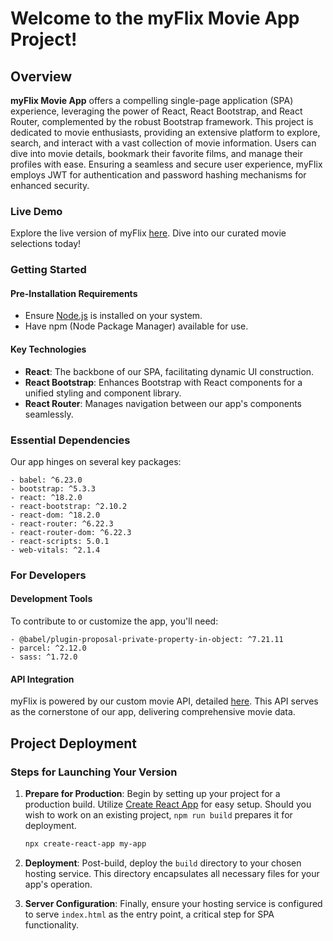 # Welcome to the myFlix Movie App Project!

## Overview

**myFlix Movie App** offers a compelling single-page application (SPA) experience, leveraging the power of React, React Bootstrap, and React Router, complemented by the robust Bootstrap framework. This project is dedicated to movie enthusiasts, providing an extensive platform to explore, search, and interact with a vast collection of movie information. Users can dive into movie details, bookmark their favorite films, and manage their profiles with ease. Ensuring a seamless and secure user experience, myFlix employs JWT for authentication and password hashing mechanisms for enhanced security.

### Live Demo

Explore the live version of myFlix [here](https://myflix-gromov.netlify.app/). Dive into our curated movie selections today!

### Getting Started

#### Pre-Installation Requirements

- Ensure [Node.js](https://nodejs.org/) is installed on your system.
- Have npm (Node Package Manager) available for use.

#### Key Technologies

- **React**: The backbone of our SPA, facilitating dynamic UI construction.
- **React Bootstrap**: Enhances Bootstrap with React components for a unified styling and component library.
- **React Router**: Manages navigation between our app's components seamlessly.

### Essential Dependencies

Our app hinges on several key packages:

```plaintext
- babel: ^6.23.0
- bootstrap: ^5.3.3
- react: ^18.2.0
- react-bootstrap: ^2.10.2
- react-dom: ^18.2.0
- react-router: ^6.22.3
- react-router-dom: ^6.22.3
- react-scripts: 5.0.1
- web-vitals: ^2.1.4
```

### For Developers

#### Development Tools

To contribute to or customize the app, you'll need:

```plaintext
- @babel/plugin-proposal-private-property-in-object: ^7.21.11
- parcel: ^2.12.0
- sass: ^1.72.0
```

#### API Integration

myFlix is powered by our custom movie API, detailed [here](https://github.com/yougrom/myflix). This API serves as the cornerstone of our app, delivering comprehensive movie data.

## Project Deployment

### Steps for Launching Your Version

1. **Prepare for Production**: Begin by setting up your project for a production build. Utilize [Create React App](https://create-react-app.dev/) for easy setup. Should you wish to work on an existing project, `npm run build` prepares it for deployment.

   ```bash
   npx create-react-app my-app
   ```

2. **Deployment**: Post-build, deploy the `build` directory to your chosen hosting service. This directory encapsulates all necessary files for your app's operation.

3. **Server Configuration**: Finally, ensure your hosting service is configured to serve `index.html` as the entry point, a critical step for SPA functionality.
